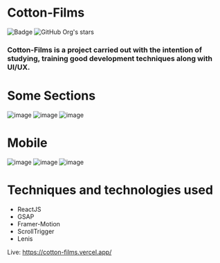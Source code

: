 # Cotton-Films
![Badge ](http://img.shields.io/static/v1?label=STATUS&message=Concluido&color=GREEN&style=for-the-badge)
![GitHub Org's stars](https://img.shields.io/github/stars/camilafernanda?style=social)
<h3>Cotton-Films is a project carried out with the intention of studying, training good development techniques along with UI/UX.</h3>

#  Some Sections
  ![image](https://github.com/user-attachments/assets/6932dabe-92ae-4467-b189-66fec2df8e18)
  ![image](https://github.com/user-attachments/assets/080f2d73-89a3-4a63-b5d0-f753f13ecd19)
  ![image](https://github.com/user-attachments/assets/2e57a0da-6cc9-4520-a99e-d14a2e9d470c)
  
#  Mobile
![image](https://github.com/user-attachments/assets/4cbe04bf-a514-43a4-b9ef-01063552347c)
![image](https://github.com/user-attachments/assets/3fd85244-5041-43b5-88ed-d4a8130687c5)
![image](https://github.com/user-attachments/assets/366de48d-290a-4353-8d78-1b77ea0d5357)



#  Techniques and technologies used
* ReactJS
* GSAP
* Framer-Motion
* ScrollTrigger
* Lenis

Live: https://cotton-films.vercel.app/

